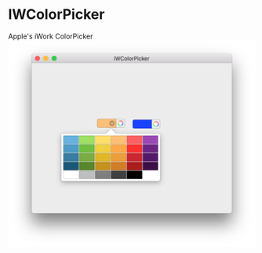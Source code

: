 # IWColorPicker
Apple's iWork ColorPicker 
![NSColorPicker in iWork](https://github.com/xhruso00/IWColorPicker/raw/master/picture.png)

